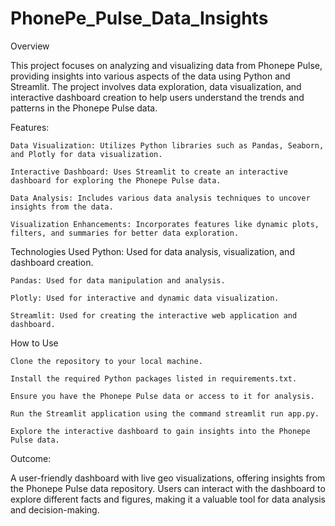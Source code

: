 # PhonePe_Pulse_Data_Insights
Overview

This project focuses on analyzing and visualizing data from Phonepe Pulse, providing insights into various aspects of the data using Python and Streamlit. The project involves data exploration, data visualization, and interactive dashboard creation to help users understand the trends and patterns in the Phonepe Pulse data.

Features:

    Data Visualization: Utilizes Python libraries such as Pandas, Seaborn, and Plotly for data visualization.
    
    Interactive Dashboard: Uses Streamlit to create an interactive dashboard for exploring the Phonepe Pulse data.
    
    Data Analysis: Includes various data analysis techniques to uncover insights from the data.
    
    Visualization Enhancements: Incorporates features like dynamic plots, filters, and summaries for better data exploration.

Technologies Used
    Python: Used for data analysis, visualization, and dashboard creation.
    
    Pandas: Used for data manipulation and analysis.
    
    Plotly: Used for interactive and dynamic data visualization.
    
    Streamlit: Used for creating the interactive web application and dashboard.

How to Use

    Clone the repository to your local machine.
    
    Install the required Python packages listed in requirements.txt.
    
    Ensure you have the Phonepe Pulse data or access to it for analysis.
    
    Run the Streamlit application using the command streamlit run app.py.
    
    Explore the interactive dashboard to gain insights into the Phonepe Pulse data.

Outcome:

A user-friendly dashboard with live geo visualizations, offering insights from the Phonepe Pulse data repository. Users can interact with the dashboard to explore different facts and figures, making it a valuable tool for data analysis and decision-making.
